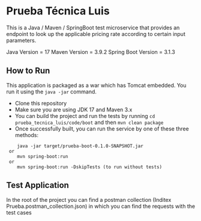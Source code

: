 # Prueba Técnica Luis

This is a Java / Maven / SpringBoot test microservice that provides an endpoint to look up the applicable pricing rate according to certain input parameters.

Java Version = 17
Maven Version = 3.9.2
Spring Boot Version = 3.1.3

## How to Run 

This application is packaged as a war which has Tomcat embedded. You run it using the ```java -jar``` command.

* Clone this repository
* Make sure you are using JDK 17 and Maven 3.x
* You can build the project and run the tests by running ```cd prueba_tecnica_luis/code/boot``` and then  ```mvn clean package```
* Once successfully built, you can run the service by one of these three methods:
```
    java -jar target/prueba-boot-0.1.0-SNAPSHOT.jar
 or
    mvn spring-boot:run
 or 
    mvn spring-boot:run -DskipTests (to run without tests)
```
## Test Application

In the root of the project you can find a postman collection (Inditex Prueba.postman_collection.json) in which you can find the requests with the test cases



